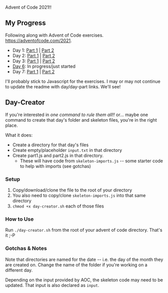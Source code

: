 Advent of Code 2021!! 

## My Progress
Following along with Advent of Code exercises. https://adventofcode.com/2021. 

* Day 1: [Part 1](https://github.com/kellyky/advent_of_code_2021/blob/main/day_1/sonarCount_pt1.js) | [Part 2](https://github.com/kellyky/advent_of_code_2021/blob/main/day_1/sonarCount_pt2.js)
* Day 2: [Part 1](https://github.com/kellyky/advent_of_code_2021/blob/main/day02/part1.js) | [Part 2](https://github.com/kellyky/advent_of_code_2021/blob/main/day_2/part2.js)
* Day 3: [Part 1](https://github.com/kellyky/advent_of_code_2021/blob/main/day_3/part1.js) | [Part 2](https://github.com/kellyky/advent_of_code_2021/blob/main/day_3/part2.js)
* [Day 6](https://github.com/kellyky/advent_of_code_2021/tree/main/day_6): In progress/just started
* Day 7: [Part 1](https://github.com/kellyky/advent_of_code_2021/blob/main/day_7/part1.js) | [Part 2](https://github.com/kellyky/advent_of_code_2021/blob/main/day_7/part2.js)

I'll probably stick to Javascript for the exercises. I may or may not continue to update the readme with day/day-part links. We'll see!

## Day-Creator
If you're interested in _one command to rule them all!!_ or... maybe one command to create that day's folder and skeleton files, you're in the right place.  

What it does:
  * Create a directory for that day's files 
  * Create empty/placeholder `input.txt` in that directory
  * Create part1.js and part2.js in that directory. 
      * These will have code from `skeleton-imports.js` -- some starter code to help with imports (see gotchas)   

### Setup
1. Copy/download/clone the file to the root of your directory
2. You also need to copy/clone `skeleton-imports.js` into that same directory
3. `chmod +x day-creator.sh` each of those files 

### How to Use 
Run `./day-creator.sh` from the root of your advent of code directory. That's it ;-P

### Gotchas & Notes
Note that directories are named for the date -- i.e. the day of the month they are created on. Change the name of the folder if you're working on a different day. 

Depending on the input provided by AOC, the skeleton code may need to be updated. That input is also declared as `input`. 
